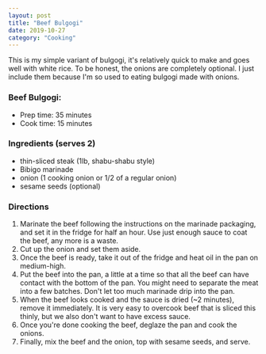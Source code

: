 ```yaml
---
layout: post
title: "Beef Bulgogi"
date: 2019-10-27
category: "Cooking"
---
```

This is my simple variant of bulgogi, it's relatively quick to make and goes well with white rice. To be honest, the onions are completely optional. I just include them because I'm so used to eating bulgogi made with onions.

### Beef Bulgogi:
- Prep time: 35 minutes
- Cook time: 15 minutes

### Ingredients (serves 2)
- thin-sliced steak (1lb, shabu-shabu style)
- Bibigo marinade
- onion (1 cooking onion or 1/2 of a regular onion)
- sesame seeds (optional)

### Directions
1. Marinate the beef following the instructions on the marinade packaging, and set it in the fridge for half an hour. Use just enough sauce to coat the beef, any more is a waste.
2. Cut up the onion and set them aside.
3. Once the beef is ready, take it out of the fridge and heat oil in the pan on medium-high.
4. Put the beef into the pan, a little at a time so that all the beef can have contact with the bottom of the pan. You might need to separate the meat into a few batches. Don't let too much marinade drip into the pan.
5. When the beef looks cooked and the sauce is dried (~2 minutes), remove it immediately. It is very easy to overcook beef that is sliced this thinly, but we also don't want to have excess sauce.
6. Once you're done cooking the beef, deglaze the pan and cook the onions. 
7. Finally, mix the beef and the onion, top with sesame seeds, and serve.

